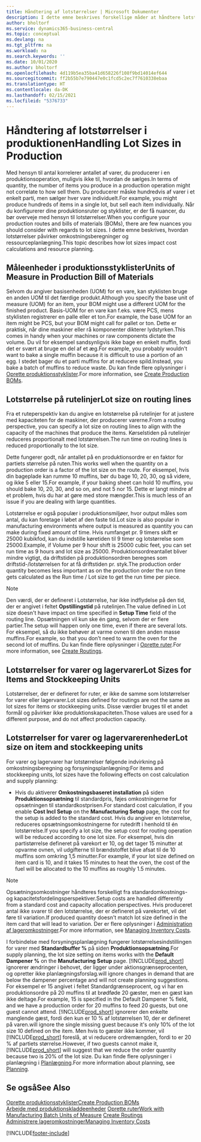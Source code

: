 ```yaml
---
title: Håndtering af lotstørrelser | Microsoft Dokumenter
description: I dette emne beskrives forskellige måder at håndtere lotstørrelser på.
author: bholtorf
ms.service: dynamics365-business-central
ms.topic: conceptual
ms.devlang: na
ms.tgt_pltfrm: na
ms.workload: na
ms.search.keywords: ''
ms.date: 10/01/2020
ms.author: bholtorf
ms.openlocfilehash: 4d119b5ea35ba41d658226f108f9bd14014ef644
ms.sourcegitcommit: ff2b55b7e790447e0c1fcd5c2ec7f7610338ebaa
ms.translationtype: HT
ms.contentlocale: da-DK
ms.lasthandoff: 02/15/2021
ms.locfileid: "5376733"
---
```

# <a name="handling-lot-sizes-in-production"></a><span data-ttu-id="bf697-103">Håndtering af lotstørrelser i produktionen</span><span class="sxs-lookup"><span data-stu-id="bf697-103">Handling Lot Sizes in Production</span></span>
<span data-ttu-id="bf697-104">Med hensyn til antal korrelerer antallet af varer, du producerer i en produktionsoperation, muligvis ikke til, hvordan de sælges.</span><span class="sxs-lookup"><span data-stu-id="bf697-104">In terms of quantity, the number of items you produce in a production operation might not correlate to how sell them.</span></span> <span data-ttu-id="bf697-105">Du producerer måske hundredvis af varer i et enkelt parti, men sælger hver vare individuelt.</span><span class="sxs-lookup"><span data-stu-id="bf697-105">For example, you might produce hundreds of items in a single lot, but sell each item individually.</span></span> <span data-ttu-id="bf697-106">Når du konfigurerer dine produktionsruter og styklister, er der få nuancer, du bør overveje med hensyn til lotstørrelser.</span><span class="sxs-lookup"><span data-stu-id="bf697-106">When you configure your production routes and bills of materials (BOMs), there are few nuances you should consider with regards to lot sizes.</span></span> <span data-ttu-id="bf697-107">I dette emne beskrives, hvordan lotstørrelser påvirker omkostningsberegninger og ressourceplanlægning.</span><span class="sxs-lookup"><span data-stu-id="bf697-107">This topic describes how lot sizes impact cost calculations and resource planning.</span></span>

## <a name="units-of-measure-in-production-bill-of-materials"></a><span data-ttu-id="bf697-108">Måleenheder i produktionsstyklister</span><span class="sxs-lookup"><span data-stu-id="bf697-108">Units of Measure in Production Bill of Materials</span></span>
<span data-ttu-id="bf697-109">Selvom du angiver basisenheden (UOM) for en vare, kan styklisten bruge en anden UOM til det færdige produkt.</span><span class="sxs-lookup"><span data-stu-id="bf697-109">Although you specify the base unit of measure (UOM) for an item, your BOM might use a different UOM for the finished product.</span></span> <span data-ttu-id="bf697-110">Basis-UOM for en vare kan f.eks. være PCS, mens styklisten registrerer en palle eller et ton.</span><span class="sxs-lookup"><span data-stu-id="bf697-110">For example, the base UOM for an item might be PCS, but your BOM might call for pallet or ton.</span></span> <span data-ttu-id="bf697-111">Dette er praktisk, når dine maskiner eller rå komponenter dikterer lydstyrken.</span><span class="sxs-lookup"><span data-stu-id="bf697-111">This comes in handy when your machines or raw components dictate the volume.</span></span> <span data-ttu-id="bf697-112">Du vil for eksempel sandsynligvis ikke bage en enkelt muffin, fordi det er svært at bruge en del af et æg.</span><span class="sxs-lookup"><span data-stu-id="bf697-112">For example, you probably wouldn't want to bake a single muffin because it is difficult to use a portion of an egg.</span></span> <span data-ttu-id="bf697-113">I stedet bager du et parti muffins for at reducere spild.</span><span class="sxs-lookup"><span data-stu-id="bf697-113">Instead, you bake a batch of muffins to reduce waste.</span></span> <span data-ttu-id="bf697-114">Du kan finde flere oplysninger i [Oprette produktionsstyklister](production-how-to-create-production-boms.md).</span><span class="sxs-lookup"><span data-stu-id="bf697-114">For more information, see [Create Production BOMs](production-how-to-create-production-boms.md).</span></span>

## <a name="lot-size-on-routing-lines"></a><span data-ttu-id="bf697-115">Lotstørrelse på rutelinjer</span><span class="sxs-lookup"><span data-stu-id="bf697-115">Lot size on routing lines</span></span>
<span data-ttu-id="bf697-116">Fra et ruteperspektiv kan du angive en lotstørrelse på rutelinjer for at justere med kapaciteten for de maskiner, der producerer varerne.</span><span class="sxs-lookup"><span data-stu-id="bf697-116">From a routing perspective, you can specify a lot size on routing lines to align with the capacity of the machines that produce the items.</span></span> <span data-ttu-id="bf697-117">Kørselstiden på rutelinjer reduceres proportionalt med lotstørrelsen.</span><span class="sxs-lookup"><span data-stu-id="bf697-117">The run time on routing lines is reduced proportionally to the lot size.</span></span> 

<span data-ttu-id="bf697-118">Dette fungerer godt, når antallet på en produktionsordre er en faktor for partiets størrelse på ruten.</span><span class="sxs-lookup"><span data-stu-id="bf697-118">This works well when the quantity on a production order is a factor of the lot size on the route.</span></span> <span data-ttu-id="bf697-119">For eksempel, hvis din bageplade kan rumme 10 muffins, bør du bage 10, 20, 30, og så videre, og ikke 5 eller 15.</span><span class="sxs-lookup"><span data-stu-id="bf697-119">For example, if your baking sheet can hold 10 muffins, you should bake 10, 20, 30, and so on, and not 5 nor 15.</span></span>  <span data-ttu-id="bf697-120">Dette er langt mindre af et problem, hvis du har at gøre med store mængder.</span><span class="sxs-lookup"><span data-stu-id="bf697-120">This is much less of an issue if you are dealing with large quantities.</span></span>

<span data-ttu-id="bf697-121">Lotstørrelse er også populær i produktionsmiljøer, hvor output måles som antal, du kan foretage i løbet af den faste tid.</span><span class="sxs-lookup"><span data-stu-id="bf697-121">Lot size is also popular in manufacturing environments where output is measured as quantity you can make during fixed amount of time.</span></span> <span data-ttu-id="bf697-122">Hvis rumfanget pr. 9 timers skift er 25000 kubikfod, kan du indstille køretiden til 9 timer og lotstørrelse som 25000.</span><span class="sxs-lookup"><span data-stu-id="bf697-122">Example, if Volume per 9 hour shift is 25000 cubic feet, you can set run time as 9 hours and lot size as 25000.</span></span>
<span data-ttu-id="bf697-123">Produktionsordreantallet bliver mindre vigtigt, da driftstiden på produktionsordren beregnes som driftstid-/lotstørrelsen for at få driftstiden pr. styk.</span><span class="sxs-lookup"><span data-stu-id="bf697-123">The production order quantity becomes less important as on the production order the run time gets calculated as the Run time / Lot size to get the run time per piece.</span></span>
 
> [!NOTE]
> <span data-ttu-id="bf697-124">Den værdi, der er defineret i Lotstørrelse, har ikke indflydelse på den tid, der er angivet i feltet **Opstillingstid** på rutelinjen.</span><span class="sxs-lookup"><span data-stu-id="bf697-124">The value defined in Lot size doesn't have impact on time specified in **Setup Time** field of the routing line.</span></span> <span data-ttu-id="bf697-125">Opsætningen vil kun ske én gang, selvom der er flere partier.</span><span class="sxs-lookup"><span data-stu-id="bf697-125">The setup will happen only one time, even if there are several lots.</span></span> <span data-ttu-id="bf697-126">For eksempel, så du ikke behøver at varme ovnen til den anden masse muffins.</span><span class="sxs-lookup"><span data-stu-id="bf697-126">For example, so that you don’t need to warm the oven for the second lot of muffins.</span></span> <span data-ttu-id="bf697-127">Du kan finde flere oplysninger i [Oprette ruter](production-how-to-create-routings.md).</span><span class="sxs-lookup"><span data-stu-id="bf697-127">For more information, see [Create Routings](production-how-to-create-routings.md).</span></span>

## <a name="lot-sizes-for-items-and-stockkeeping-units"></a><span data-ttu-id="bf697-128">Lotstørrelser for varer og lagervarer</span><span class="sxs-lookup"><span data-stu-id="bf697-128">Lot Sizes for Items and Stockkeeping Units</span></span>
<span data-ttu-id="bf697-129">Lotstørrelser, der er defineret for ruter, er ikke de samme som lotstørrelser for varer eller lagervarer.</span><span class="sxs-lookup"><span data-stu-id="bf697-129">Lot sizes defined for routings are not the same as lot sizes for items or stockkeeping units.</span></span> <span data-ttu-id="bf697-130">Disse værdier bruges til et andet formål og påvirker ikke produktionskapaciteten.</span><span class="sxs-lookup"><span data-stu-id="bf697-130">Those values are used for a different purpose, and do not affect production capacity.</span></span> 

## <a name="lot-size-on-item-and-stockkeeping-units"></a><span data-ttu-id="bf697-131">Lotstørrelser for varer og lagervarerenheder</span><span class="sxs-lookup"><span data-stu-id="bf697-131">Lot size on item and stockkeeping units</span></span>
<span data-ttu-id="bf697-132">For varer og lagervarer har lotstørrelser følgende indvirkning på omkostningsberegning og forsyningsplanlægning:</span><span class="sxs-lookup"><span data-stu-id="bf697-132">For items and stockkeeping units, lot sizes have the following effects on cost calculation and supply planning:</span></span>

* <span data-ttu-id="bf697-133">Hvis du aktiverer **Omkostningsbaseret installation** på siden **Produktionsopsætning** til standardpris, føjes omkostningerne for opsætningen til standardkostprisen.</span><span class="sxs-lookup"><span data-stu-id="bf697-133">For standard cost calculation, if you enable **Cost Incl Setup** on the **Manufacturing Setup** page, the cost for the setup is added to the standard cost.</span></span> <span data-ttu-id="bf697-134">Hvis du angiver en lotstørrelse, reduceres opsætningsomkostningerne for rutedrift i henhold til én lotstørrelse.</span><span class="sxs-lookup"><span data-stu-id="bf697-134">If you specify a lot size, the setup cost for routing operation will be reduced according to one lot size.</span></span> <span data-ttu-id="bf697-135">For eksempel, hvis din partistørrelse defineret på varekort er 10, og det tager 15 minutter at opvarme ovnen, vil udgifterne til brændstoffet blive afsat til de 10 muffins som omkring 1,5 minutter.</span><span class="sxs-lookup"><span data-stu-id="bf697-135">For example, if your lot size defined on item card is 10, and it takes 15 minutes to heat the oven, the cost of the fuel will be allocated to the 10 muffins as roughly 1.5 minutes.</span></span> 

> [!NOTE]
> <span data-ttu-id="bf697-136">Opsætningsomkostninger håndteres forskelligt fra standardomkostnings- og kapacitetsfordelingsperspektiver.</span><span class="sxs-lookup"><span data-stu-id="bf697-136">Setup costs are handled differently from a standard cost and capacity allocation perspectives.</span></span> <span data-ttu-id="bf697-137">Hvis produceret antal ikke svarer til den lotstørrelse, der er defineret på varekortet, vil det føre til variation.</span><span class="sxs-lookup"><span data-stu-id="bf697-137">If produced quantity doesn't match lot size defined in the item card that will lead to variation.</span></span> <span data-ttu-id="bf697-138">Der er flere oplysninger i [Administration af lageromkostninger](finance-manage-inventory-costs.md).</span><span class="sxs-lookup"><span data-stu-id="bf697-138">For more information, see [Managing Inventory Costs](finance-manage-inventory-costs.md).</span></span> <!--not sure that I got this part right seems to repeat the first example.-->

<span data-ttu-id="bf697-139">I forbindelse med forsyningsplanlægning fungerer lotstørrelsesindstillingen for varer med **Standardbuffer %** på siden **Produktionsopsætning**.</span><span class="sxs-lookup"><span data-stu-id="bf697-139">For supply planning, the lot size setting on items works with the **Default Dampener %** on the **Manufacturing Setup** page.</span></span> [!INCLUDE[prod_short](includes/prod_short.md)] <span data-ttu-id="bf697-140">ignorerer ændringer i behovet, der ligger under aktionsgrænseprocenten, og opretter ikke planlægningsforslag.</span><span class="sxs-lookup"><span data-stu-id="bf697-140">will ignore changes in demand that are below the dampener percentage and will not create planning suggestions.</span></span> <span data-ttu-id="bf697-141">For eksempel er 15 angivet i feltet Standardgrænseprocent, og vi har en produktionsordre på 20 muffins til at brødføde 20 gæster, men en gæst kan ikke deltage.</span><span class="sxs-lookup"><span data-stu-id="bf697-141">For example, 15 is specified in the Default Dampener % field, and we have a production order for 20 muffins to feed 20 guests, but one guest cannot attend.</span></span> [!INCLUDE[prod_short](includes/prod_short.md)] <span data-ttu-id="bf697-142">ignorerer den enkelte manglende gæst, fordi den kun er 10 % af lotstørrelsen 10, der er defineret på varen.</span><span class="sxs-lookup"><span data-stu-id="bf697-142">will ignore the single missing guest because it's only 10% of the lot size 10 defined on the item.</span></span> <span data-ttu-id="bf697-143">Men hvis to gæster ikke kommer, vil [!INCLUDE[prod_short](includes/prod_short.md)] foreslå, at vi reducere ordremængden, fordi to er 20 % af partiets størrelse.</span><span class="sxs-lookup"><span data-stu-id="bf697-143">However, if two guests cannot make it, [!INCLUDE[prod_short](includes/prod_short.md)] will suggest that we reduce the order quantity because two is 20% of the lot size.</span></span> <span data-ttu-id="bf697-144">Du kan finde flere oplysninger i planlægning i [Planlægning](production-planning.md).</span><span class="sxs-lookup"><span data-stu-id="bf697-144">For more information about planning, see [Planning](production-planning.md).</span></span>

## <a name="see-also"></a><span data-ttu-id="bf697-145">Se også</span><span class="sxs-lookup"><span data-stu-id="bf697-145">See Also</span></span>
[<span data-ttu-id="bf697-146">Oprette produktionsstyklister</span><span class="sxs-lookup"><span data-stu-id="bf697-146">Create Production BOMs</span></span>](production-how-to-create-production-boms.md)  
<span data-ttu-id="bf697-147">[Arbejde med produktionskladdeenheder](production-how-to-use-the-manufacturing-batch-unit-of-measure.md)
[Oprette ruter](production-how-to-create-routings.md)</span><span class="sxs-lookup"><span data-stu-id="bf697-147">[Work with Manufacturing Batch Units of Measure](production-how-to-use-the-manufacturing-batch-unit-of-measure.md)
[Create Routings](production-how-to-create-routings.md)</span></span>  
[<span data-ttu-id="bf697-148">Administrere lageromkostninger</span><span class="sxs-lookup"><span data-stu-id="bf697-148">Managing Inventory Costs</span></span>](finance-manage-inventory-costs.md)


[!INCLUDE[footer-include](includes/footer-banner.md)]